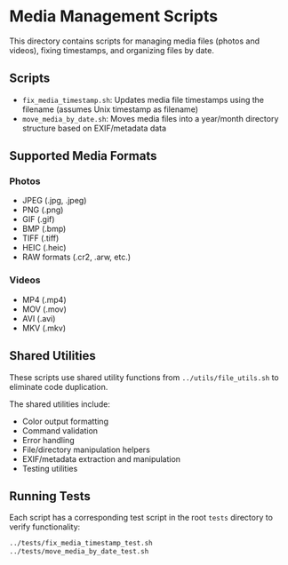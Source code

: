 # Media Management Scripts

This directory contains scripts for managing media files (photos and videos), fixing timestamps, and organizing files by date.

## Scripts

- `fix_media_timestamp.sh`: Updates media file timestamps using the filename (assumes Unix timestamp as filename)
- `move_media_by_date.sh`: Moves media files into a year/month directory structure based on EXIF/metadata data

## Supported Media Formats

### Photos
- JPEG (.jpg, .jpeg)
- PNG (.png)
- GIF (.gif)
- BMP (.bmp)
- TIFF (.tiff)
- HEIC (.heic)
- RAW formats (.cr2, .arw, etc.)

### Videos
- MP4 (.mp4)
- MOV (.mov)
- AVI (.avi)
- MKV (.mkv)

## Shared Utilities

These scripts use shared utility functions from `../utils/file_utils.sh` to eliminate code duplication.

The shared utilities include:
- Color output formatting
- Command validation
- Error handling
- File/directory manipulation helpers
- EXIF/metadata extraction and manipulation
- Testing utilities

## Running Tests

Each script has a corresponding test script in the root `tests` directory to verify functionality:

```bash
../tests/fix_media_timestamp_test.sh
../tests/move_media_by_date_test.sh
``` 